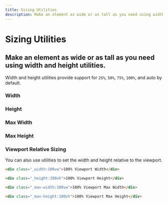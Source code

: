 ```yaml
---
title: Sizing Utilities
description: Make an element as wide or as tall as you need using width and height utilities. 
---
```


<script setup>
import * as examples from '../../../../examples/utilities/sizing'
</script>

# Sizing Utilities

## Make an element as wide or as tall as you need using width and height utilities. 

Width and height utilities provide support for `25%`, `50%`, `75%`, `100%`, and auto by default.

### Width

<example type="sizing" :component="examples.SizingWidthExample" :html="examples.SizingWidthExampleHTML"></example>

### Height

<example type="sizing -vertical" :component="examples.SizingHeightExample" :html="examples.SizingHeightExampleHTML"></example>

### Max Width

<example type="sizing" :component="examples.SizingMaxWidthExample" :html="examples.SizingMaxWidthExampleHTML"></example>

### Max Height

<example type="sizing -vertical" :component="examples.SizingMaxHeightExample" :html="examples.SizingMaxHeightExampleHTML"></example>

### Viewport Relative Sizing
You can also use utilities to set the width and height relative to the viewport.

~~~html
<div class="_width:100vw">100% Viewport Width</div>

<div class="_height:100vh">100% Viewport Height</div>

<div class="_max-width:100vw">100% Viewport Max Width</div>

<div class="_max-height:100vh">100% Viewport Max Height</div>
~~~
